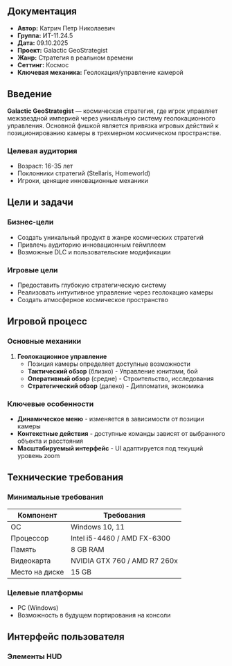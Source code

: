 ## Документация
- **Автор:** Катрич Петр Николаевич
- **Группа:** ИТ-11.24.5
- **Дата:** 09.10.2025
- **Проект:** Galactic GeoStrategist
- **Жанр:** Стратегия в реальном времени
- **Сеттинг:** Космос
- **Ключевая механика:** Геолокация/управление камерой

## Введение

**Galactic GeoStrategist** — космическая стратегия, где игрок управляет межзвездной империей через уникальную систему геолокационного управления. Основной фишкой является привязка игровых действий к позиционированию камеры в трехмерном космическом пространстве.

### Целевая аудитория
- Возраст: 16-35 лет
- Поклонники стратегий (Stellaris, Homeworld)
- Игроки, ценящие инновационные механики

## Цели и задачи

### Бизнес-цели
- Создать уникальный продукт в жанре космических стратегий
- Привлечь аудиторию инновационным геймплеем
- Возможные DLC и пользовательские модификации

### Игровые цели
- Предоставить глубокую стратегическую систему
- Реализовать интуитивное управление через геолокацию камеры
- Создать атмосферное космическое пространство

## Игровой процесс

### Основные механики
1. **Геолокационное управление**
   - Позиция камеры определяет доступные возможности
   - **Тактический обзор** (близко) - Управление юнитами, бой
   - **Оперативный обзор** (средне) - Строительство, исследования
   - **Стратегический обзор** (далеко) - Дипломатия, экономика

### Ключевые особенности
- **Динамическое меню** - изменяется в зависимости от позиции камеры
- **Контекстные действия** - доступные команды зависят от выбранного объекта и расстояния
- **Масштабируемый интерфейс** - UI адаптируется под текущий уровень zoom
  
## Технические требования

### Минимальные требования
| Компонент | Требования |
|-----------|------------|
| ОС | Windows 10, 11 |
| Процессор | Intel i5-4460 / AMD FX-6300 |
| Память | 8 GB RAM |
| Видеокарта | NVIDIA GTX 760 / AMD R7 260x |
| Место на диске | 15 GB |

### Целевые платформы
- PC (Windows)
- Возможность в будущем портирования на консоли

## Интерфейс пользователя

### Элементы HUD
